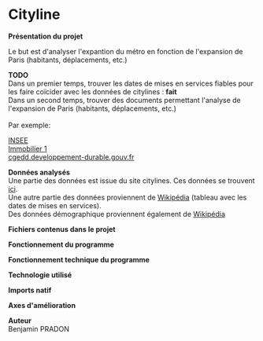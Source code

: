# Cityline
**Présentation du projet** <br />

Le but est d'analyser l'expantion du métro en fonction de l'expansion de Paris (habitants, déplacements, etc.) <br />

**TODO** <br />
Dans un premier temps, trouver les dates de mises en services fiables pour les faire coïcider avec les données de citylines : **fait** <br />
Dans un second temps, trouver des documents permettant l'analyse de l'expansion de Paris (habitants, déplacements, etc.) <br />
<br />
Par exemple: <br />

[INSEE](https://www.insee.fr/fr/statistiques/2012713) <br />
[Immobilier 1](https://politiquedulogement.com/2018/05/20-ans-de-hausse-des-prix-immobiliers-en-ile-de-france-a-qui-la-faute/) <br />
[cgedd.developpement-durable.gouv.fr](http://www.cgedd.developpement-durable.gouv.fr/prix-immobilier-evolution-a-long-terme-a1048.html) <br />


**Données analysés** <br />
Une partie des données est issue du site citylines. Ces données se trouvent [ici](https://www.citylines.co/data?city=paris#city "Cityline"). <br />
Une autre partie des données proviennent de [Wikipédia](https://fr.wikipedia.org/wiki/M%C3%A9tro_de_Paris "Wikipedia") (tableau avec les dates de mises en services). <br />
Des données démographique proviennent également de [Wikipédia](https://fr.wikipedia.org/wiki/Mod%C3%A8le:Tableau_D%C3%A9mographie_Paris) <br />

**Fichiers contenus dans le projet**

**Fonctionnement du programme**

**Fonctionnement technique du programme**

**Technologie utilisé**

**Imports natif**

**Axes d'amélioration**

**Auteur**<br />
Benjamin PRADON